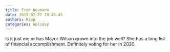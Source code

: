 ```yaml
---
title: Fred Neumann
date: 2019-02-27 18:48:45
authors: Ripp
categories: Holiday
---
```


 Is it just me or has Mayor Wilson grown into the job well?
She has a long list of financial accomplishment. Definitely voting for her in 2020.